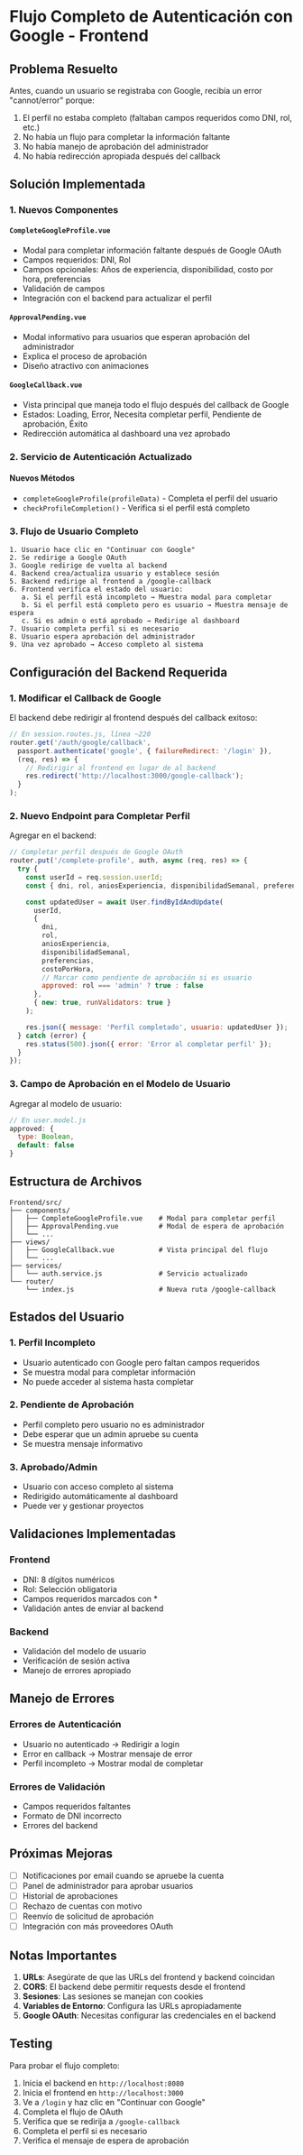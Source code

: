 # Flujo Completo de Autenticación con Google - Frontend

## Problema Resuelto

Antes, cuando un usuario se registraba con Google, recibía un error "cannot/error" porque:
1. El perfil no estaba completo (faltaban campos requeridos como DNI, rol, etc.)
2. No había un flujo para completar la información faltante
3. No había manejo de aprobación del administrador
4. No había redirección apropiada después del callback

## Solución Implementada

### 1. Nuevos Componentes

#### `CompleteGoogleProfile.vue`
- Modal para completar información faltante después de Google OAuth
- Campos requeridos: DNI, Rol
- Campos opcionales: Años de experiencia, disponibilidad, costo por hora, preferencias
- Validación de campos
- Integración con el backend para actualizar el perfil

#### `ApprovalPending.vue`
- Modal informativo para usuarios que esperan aprobación del administrador
- Explica el proceso de aprobación
- Diseño atractivo con animaciones

#### `GoogleCallback.vue`
- Vista principal que maneja todo el flujo después del callback de Google
- Estados: Loading, Error, Necesita completar perfil, Pendiente de aprobación, Éxito
- Redirección automática al dashboard una vez aprobado

### 2. Servicio de Autenticación Actualizado

#### Nuevos Métodos
- `completeGoogleProfile(profileData)` - Completa el perfil del usuario
- `checkProfileCompletion()` - Verifica si el perfil está completo

### 3. Flujo de Usuario Completo

```
1. Usuario hace clic en "Continuar con Google"
2. Se redirige a Google OAuth
3. Google redirige de vuelta al backend
4. Backend crea/actualiza usuario y establece sesión
5. Backend redirige al frontend a /google-callback
6. Frontend verifica el estado del usuario:
   a. Si el perfil está incompleto → Muestra modal para completar
   b. Si el perfil está completo pero es usuario → Muestra mensaje de espera
   c. Si es admin o está aprobado → Redirige al dashboard
7. Usuario completa perfil si es necesario
8. Usuario espera aprobación del administrador
9. Una vez aprobado → Acceso completo al sistema
```

## Configuración del Backend Requerida

### 1. Modificar el Callback de Google

El backend debe redirigir al frontend después del callback exitoso:

```javascript
// En session.routes.js, línea ~220
router.get('/auth/google/callback',
  passport.authenticate('google', { failureRedirect: '/login' }),
  (req, res) => {
    // Redirigir al frontend en lugar de al backend
    res.redirect('http://localhost:3000/google-callback');
  }
);
```

### 2. Nuevo Endpoint para Completar Perfil

Agregar en el backend:

```javascript
// Completar perfil después de Google OAuth
router.put('/complete-profile', auth, async (req, res) => {
  try {
    const userId = req.session.userId;
    const { dni, rol, aniosExperiencia, disponibilidadSemanal, preferencias, costoPorHora } = req.body;

    const updatedUser = await User.findByIdAndUpdate(
      userId,
      { 
        dni, 
        rol, 
        aniosExperiencia, 
        disponibilidadSemanal, 
        preferencias, 
        costoPorHora,
        // Marcar como pendiente de aprobación si es usuario
        approved: rol === 'admin' ? true : false
      },
      { new: true, runValidators: true }
    );

    res.json({ message: 'Perfil completado', usuario: updatedUser });
  } catch (error) {
    res.status(500).json({ error: 'Error al completar perfil' });
  }
});
```

### 3. Campo de Aprobación en el Modelo de Usuario

Agregar al modelo de usuario:

```javascript
// En user.model.js
approved: {
  type: Boolean,
  default: false
}
```

## Estructura de Archivos

```
Frontend/src/
├── components/
│   ├── CompleteGoogleProfile.vue    # Modal para completar perfil
│   ├── ApprovalPending.vue          # Modal de espera de aprobación
│   └── ...
├── views/
│   ├── GoogleCallback.vue           # Vista principal del flujo
│   └── ...
├── services/
│   └── auth.service.js              # Servicio actualizado
└── router/
    └── index.js                     # Nueva ruta /google-callback
```

## Estados del Usuario

### 1. Perfil Incompleto
- Usuario autenticado con Google pero faltan campos requeridos
- Se muestra modal para completar información
- No puede acceder al sistema hasta completar

### 2. Pendiente de Aprobación
- Perfil completo pero usuario no es administrador
- Debe esperar que un admin apruebe su cuenta
- Se muestra mensaje informativo

### 3. Aprobado/Admin
- Usuario con acceso completo al sistema
- Redirigido automáticamente al dashboard
- Puede ver y gestionar proyectos

## Validaciones Implementadas

### Frontend
- DNI: 8 dígitos numéricos
- Rol: Selección obligatoria
- Campos requeridos marcados con *
- Validación antes de enviar al backend

### Backend
- Validación del modelo de usuario
- Verificación de sesión activa
- Manejo de errores apropiado

## Manejo de Errores

### Errores de Autenticación
- Usuario no autenticado → Redirigir a login
- Error en callback → Mostrar mensaje de error
- Perfil incompleto → Mostrar modal de completar

### Errores de Validación
- Campos requeridos faltantes
- Formato de DNI incorrecto
- Errores del backend

## Próximas Mejoras

- [ ] Notificaciones por email cuando se apruebe la cuenta
- [ ] Panel de administrador para aprobar usuarios
- [ ] Historial de aprobaciones
- [ ] Rechazo de cuentas con motivo
- [ ] Reenvío de solicitud de aprobación
- [ ] Integración con más proveedores OAuth

## Notas Importantes

1. **URLs**: Asegúrate de que las URLs del frontend y backend coincidan
2. **CORS**: El backend debe permitir requests desde el frontend
3. **Sesiones**: Las sesiones se manejan con cookies
4. **Variables de Entorno**: Configura las URLs apropiadamente
5. **Google OAuth**: Necesitas configurar las credenciales en el backend

## Testing

Para probar el flujo completo:

1. Inicia el backend en `http://localhost:8080`
2. Inicia el frontend en `http://localhost:3000`
3. Ve a `/login` y haz clic en "Continuar con Google"
4. Completa el flujo de OAuth
5. Verifica que se redirija a `/google-callback`
6. Completa el perfil si es necesario
7. Verifica el mensaje de espera de aprobación
